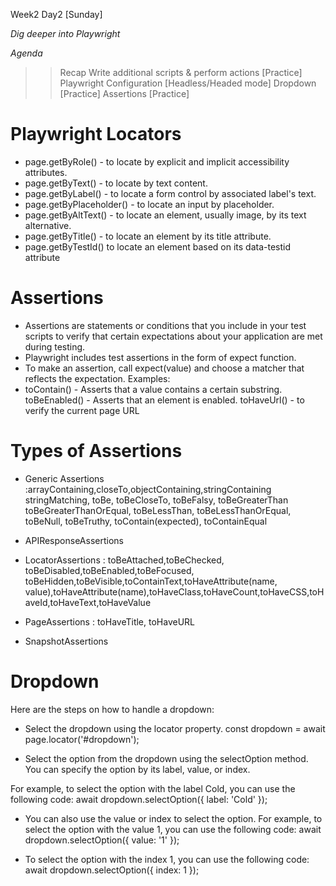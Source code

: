 Week2 Day2 [Sunday]

*Dig deeper into Playwright*

*Agenda*
 
>> Recap
>> Write additional scripts & perform actions
>> [Practice]
>> Playwright Configuration [Headless/Headed mode]
>> Dropdown
>> [Practice]
>> Assertions 
>> [Practice]

# Playwright Locators

- page.getByRole() - to locate by explicit and implicit accessibility attributes.
- page.getByText() - to locate by text content.
- page.getByLabel() -  to locate a form control by associated label's text.
- page.getByPlaceholder() - to locate an input by placeholder.
- page.getByAltText() - to locate an element, usually image, by its text alternative.
- page.getByTitle() - to locate an element by its title attribute.
- page.getByTestId() to locate an element based on its data-testid attribute 


# Assertions
- Assertions are statements or conditions that you include in your test scripts to verify that certain expectations about your application are met during testing.
- Playwright includes test assertions in the form of expect function.
- To make an assertion, call expect(value) and choose a matcher that reflects the expectation. Examples:
- toContain() - Asserts that a value contains a certain substring. toBeEnabled() - Asserts that an element is enabled. toHaveUrl() - to verify the current page URL

# Types of Assertions
- Generic Assertions        :arrayContaining,closeTo,objectContaining,stringContaining
                             stringMatching, toBe, toBeCloseTo, toBeFalsy, toBeGreaterThan
                             toBeGreaterThanOrEqual, toBeLessThan, toBeLessThanOrEqual,
                             toBeNull, toBeTruthy, toContain(expected), toContainEqual

- APIResponseAssertions
- LocatorAssertions         : toBeAttached,toBeChecked, toBeDisabled,toBeEnabled,toBeFocused,
                              toBeHidden,toBeVisible,toContainText,toHaveAttribute(name, value),toHaveAttribute(name),toHaveClass,toHaveCount,toHaveCSS,toHaveId,toHaveText,toHaveValue
- PageAssertions            : toHaveTitle, toHaveURL
- SnapshotAssertions

# Dropdown

Here are the steps on how to handle a dropdown:
- Select the dropdown using the locator property. 
    const dropdown = await page.locator('#dropdown');

- Select the option from the dropdown using the selectOption method. You can specify the option by its  label, value, or index. 

For example, to select the option with the label Cold, you can use the following code:
    await dropdown.selectOption({ label: 'Cold' });

- You can also use the value or index to select the option. For example, to select the option with the  value 1, you can use the following code:
    await dropdown.selectOption({ value: '1' });

- To select the option with the index 1, you can use the following code:
    await dropdown.selectOption({ index: 1 });